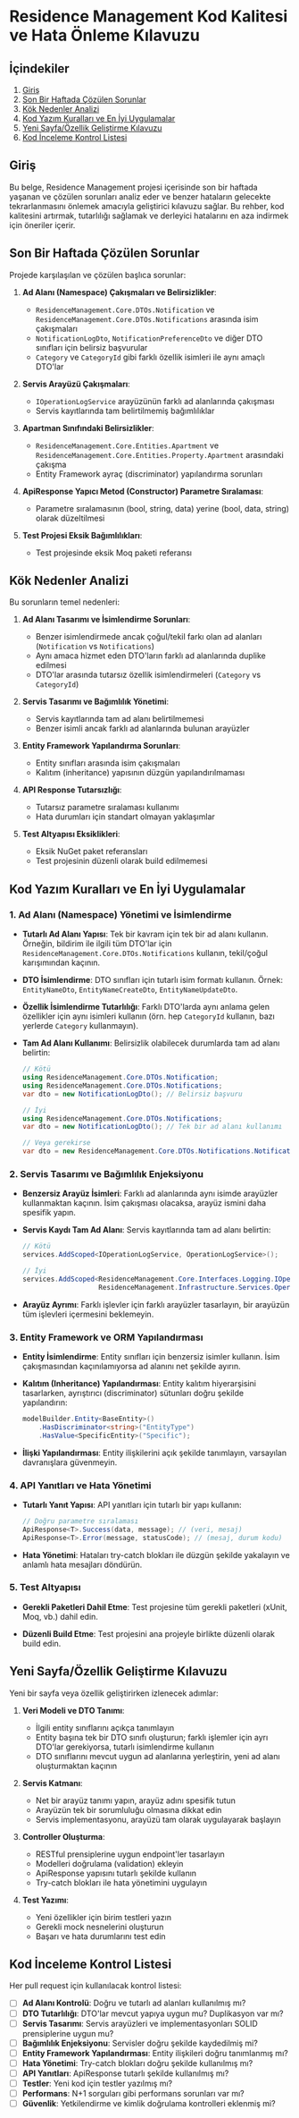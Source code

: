 # Residence Management Kod Kalitesi ve Hata Önleme Kılavuzu

## İçindekiler
1. [Giriş](#giriş)
2. [Son Bir Haftada Çözülen Sorunlar](#son-bir-haftada-çözülen-sorunlar)
3. [Kök Nedenler Analizi](#kök-nedenler-analizi)
4. [Kod Yazım Kuralları ve En İyi Uygulamalar](#kod-yazım-kuralları-ve-en-iyi-uygulamalar)
5. [Yeni Sayfa/Özellik Geliştirme Kılavuzu](#yeni-sayfaözellik-geliştirme-kılavuzu)
6. [Kod İnceleme Kontrol Listesi](#kod-İnceleme-kontrol-listesi)

## Giriş

Bu belge, Residence Management projesi içerisinde son bir haftada yaşanan ve çözülen sorunları analiz eder ve benzer hataların gelecekte tekrarlanmasını önlemek amacıyla geliştirici kılavuzu sağlar. Bu rehber, kod kalitesini artırmak, tutarlılığı sağlamak ve derleyici hatalarını en aza indirmek için öneriler içerir.

## Son Bir Haftada Çözülen Sorunlar

Projede karşılaşılan ve çözülen başlıca sorunlar:

1. **Ad Alanı (Namespace) Çakışmaları ve Belirsizlikler**:
   - `ResidenceManagement.Core.DTOs.Notification` ve `ResidenceManagement.Core.DTOs.Notifications` arasında isim çakışmaları
   - `NotificationLogDto`, `NotificationPreferenceDto` ve diğer DTO sınıfları için belirsiz başvurular
   - `Category` ve `CategoryId` gibi farklı özellik isimleri ile aynı amaçlı DTO'lar

2. **Servis Arayüzü Çakışmaları**:
   - `IOperationLogService` arayüzünün farklı ad alanlarında çakışması
   - Servis kayıtlarında tam belirtilmemiş bağımlılıklar

3. **Apartman Sınıfındaki Belirsizlikler**:
   - `ResidenceManagement.Core.Entities.Apartment` ve `ResidenceManagement.Core.Entities.Property.Apartment` arasındaki çakışma
   - Entity Framework ayraç (discriminator) yapılandırma sorunları

4. **ApiResponse Yapıcı Metod (Constructor) Parametre Sıralaması**:
   - Parametre sıralamasının (bool, string, data) yerine (bool, data, string) olarak düzeltilmesi

5. **Test Projesi Eksik Bağımlılıkları**:
   - Test projesinde eksik Moq paketi referansı

## Kök Nedenler Analizi

Bu sorunların temel nedenleri:

1. **Ad Alanı Tasarımı ve İsimlendirme Sorunları**:
   - Benzer isimlendirmede ancak çoğul/tekil farkı olan ad alanları (`Notification` vs `Notifications`)
   - Aynı amaca hizmet eden DTO'ların farklı ad alanlarında duplike edilmesi
   - DTO'lar arasında tutarsız özellik isimlendirmeleri (`Category` vs `CategoryId`)

2. **Servis Tasarımı ve Bağımlılık Yönetimi**:
   - Servis kayıtlarında tam ad alanı belirtilmemesi
   - Benzer isimli ancak farklı ad alanlarında bulunan arayüzler

3. **Entity Framework Yapılandırma Sorunları**:
   - Entity sınıfları arasında isim çakışmaları
   - Kalıtım (inheritance) yapısının düzgün yapılandırılmaması

4. **API Response Tutarsızlığı**:
   - Tutarsız parametre sıralaması kullanımı
   - Hata durumları için standart olmayan yaklaşımlar

5. **Test Altyapısı Eksiklikleri**:
   - Eksik NuGet paket referansları
   - Test projesinin düzenli olarak build edilmemesi

## Kod Yazım Kuralları ve En İyi Uygulamalar

### 1. Ad Alanı (Namespace) Yönetimi ve İsimlendirme

- **Tutarlı Ad Alanı Yapısı**: Tek bir kavram için tek bir ad alanı kullanın. Örneğin, bildirim ile ilgili tüm DTO'lar için `ResidenceManagement.Core.DTOs.Notifications` kullanın, tekil/çoğul karışımından kaçının.

- **DTO İsimlendirme**: DTO sınıfları için tutarlı isim formatı kullanın. Örnek: `EntityNameDto`, `EntityNameCreateDto`, `EntityNameUpdateDto`.

- **Özellik İsimlendirme Tutarlılığı**: Farklı DTO'larda aynı anlama gelen özellikler için aynı isimleri kullanın (örn. hep `CategoryId` kullanın, bazı yerlerde `Category` kullanmayın).

- **Tam Ad Alanı Kullanımı**: Belirsizlik olabilecek durumlarda tam ad alanı belirtin:
  ```csharp
  // Kötü
  using ResidenceManagement.Core.DTOs.Notification;
  using ResidenceManagement.Core.DTOs.Notifications;
  var dto = new NotificationLogDto(); // Belirsiz başvuru
  
  // İyi
  using ResidenceManagement.Core.DTOs.Notifications;
  var dto = new NotificationLogDto(); // Tek bir ad alanı kullanımı
  
  // Veya gerekirse
  var dto = new ResidenceManagement.Core.DTOs.Notifications.NotificationLogDto(); // Tam ad alanı kullanımı
  ```

### 2. Servis Tasarımı ve Bağımlılık Enjeksiyonu

- **Benzersiz Arayüz İsimleri**: Farklı ad alanlarında aynı isimde arayüzler kullanmaktan kaçının. İsim çakışması olacaksa, arayüz ismini daha spesifik yapın.

- **Servis Kaydı Tam Ad Alanı**: Servis kayıtlarında tam ad alanı belirtin:
  ```csharp
  // Kötü
  services.AddScoped<IOperationLogService, OperationLogService>();
  
  // İyi
  services.AddScoped<ResidenceManagement.Core.Interfaces.Logging.IOperationLogService, 
                     ResidenceManagement.Infrastructure.Services.OperationLogService>();
  ```

- **Arayüz Ayrımı**: Farklı işlevler için farklı arayüzler tasarlayın, bir arayüzün tüm işlevleri içermesini beklemeyin.

### 3. Entity Framework ve ORM Yapılandırması

- **Entity İsimlendirme**: Entity sınıfları için benzersiz isimler kullanın. İsim çakışmasından kaçınılamıyorsa ad alanını net şekilde ayırın.

- **Kalıtım (Inheritance) Yapılandırması**: Entity kalıtım hiyerarşisini tasarlarken, ayrıştırıcı (discriminator) sütunları doğru şekilde yapılandırın:
  ```csharp
  modelBuilder.Entity<BaseEntity>()
      .HasDiscriminator<string>("EntityType")
      .HasValue<SpecificEntity>("Specific");
  ```

- **İlişki Yapılandırması**: Entity ilişkilerini açık şekilde tanımlayın, varsayılan davranışlara güvenmeyin.

### 4. API Yanıtları ve Hata Yönetimi

- **Tutarlı Yanıt Yapısı**: API yanıtları için tutarlı bir yapı kullanın:
  ```csharp
  // Doğru parametre sıralaması
  ApiResponse<T>.Success(data, message); // (veri, mesaj)
  ApiResponse<T>.Error(message, statusCode); // (mesaj, durum kodu)
  ```

- **Hata Yönetimi**: Hataları try-catch blokları ile düzgün şekilde yakalayın ve anlamlı hata mesajları döndürün.

### 5. Test Altyapısı

- **Gerekli Paketleri Dahil Etme**: Test projesine tüm gerekli paketleri (xUnit, Moq, vb.) dahil edin.

- **Düzenli Build Etme**: Test projesini ana projeyle birlikte düzenli olarak build edin.

## Yeni Sayfa/Özellik Geliştirme Kılavuzu

Yeni bir sayfa veya özellik geliştirirken izlenecek adımlar:

1. **Veri Modeli ve DTO Tanımı**:
   - İlgili entity sınıflarını açıkça tanımlayın
   - Entity başına tek bir DTO sınıfı oluşturun; farklı işlemler için ayrı DTO'lar gerekiyorsa, tutarlı isimlendirme kullanın
   - DTO sınıflarını mevcut uygun ad alanlarına yerleştirin, yeni ad alanı oluşturmaktan kaçının

2. **Servis Katmanı**:
   - Net bir arayüz tanımı yapın, arayüz adını spesifik tutun
   - Arayüzün tek bir sorumluluğu olmasına dikkat edin
   - Servis implementasyonu, arayüzü tam olarak uygulayarak başlayın

3. **Controller Oluşturma**:
   - RESTful prensiplerine uygun endpoint'ler tasarlayın
   - Modelleri doğrulama (validation) ekleyin
   - ApiResponse yapısını tutarlı şekilde kullanın
   - Try-catch blokları ile hata yönetimini uygulayın

4. **Test Yazımı**:
   - Yeni özellikler için birim testleri yazın
   - Gerekli mock nesnelerini oluşturun
   - Başarı ve hata durumlarını test edin

## Kod İnceleme Kontrol Listesi

Her pull request için kullanılacak kontrol listesi:

- [ ] **Ad Alanı Kontrolü**: Doğru ve tutarlı ad alanları kullanılmış mı?
- [ ] **DTO Tutarlılığı**: DTO'lar mevcut yapıya uygun mu? Duplikasyon var mı?
- [ ] **Servis Tasarımı**: Servis arayüzleri ve implementasyonları SOLID prensiplerine uygun mu?
- [ ] **Bağımlılık Enjeksiyonu**: Servisler doğru şekilde kaydedilmiş mi?
- [ ] **Entity Framework Yapılandırması**: Entity ilişkileri doğru tanımlanmış mı?
- [ ] **Hata Yönetimi**: Try-catch blokları doğru şekilde kullanılmış mı?
- [ ] **API Yanıtları**: ApiResponse tutarlı şekilde kullanılmış mı?
- [ ] **Testler**: Yeni kod için testler yazılmış mı?
- [ ] **Performans**: N+1 sorguları gibi performans sorunları var mı?
- [ ] **Güvenlik**: Yetkilendirme ve kimlik doğrulama kontrolleri eklenmiş mi? 